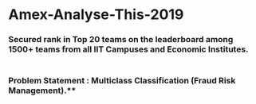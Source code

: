 # Amex-Analyse-This-2019
### Secured rank in Top 20 teams on the leaderboard among 1500+ teams from all IIT Campuses and Economic Institutes. <br><br>
### Problem Statement : Multiclass Classification (Fraud Risk Management).**
